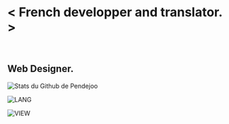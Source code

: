 <h1>< French developper and translator. ></h1> <br>

  <h2>Web Designer.</h3>

![Stats du Github de Pendejoo](https://github-readme-stats.vercel.app/api?username=alaskadiscord&theme=jolly&show_icons=true&locale=fr)

![LANG](https://github-readme-stats.vercel.app/api/top-langs/?username=alaskadiscord&theme=jolly&locale=fr&layout=compact)

![VIEW](https://komarev.com/ghpvc/?username=alaskadiscord&color=blueviolet&style=flat-square&label=Vues)

